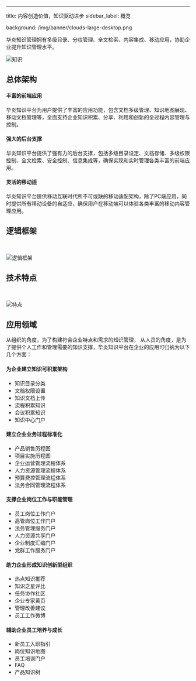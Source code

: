 ---
title: 内容创造价值，知识驱动进步
sidebar_label: 概览

background: /img/banner/clouds-large-desktop.png


华炎知识管理拥有多级目录、分权管理、全文检索、内容集成、移动应用，协助企业提升知识管理水平。

![知识](/assets/mac_mobile_list.png)

## 总体架构

#### 丰富的前端应用

华炎知识平台为用户提供了丰富的应用功能，包含文档多级管理、知识地图展现、移动文档管理等，全面支持企业知识积累、分享、利用和创新的全过程内容管理与控制。

#### 强大的后台支撑

华炎知识平台提供了强有力的后台支撑，包括多级目录设定、文档存储、多级权限控制、全文检索、安全控制、信息集成等，确保实现和实时管理各类丰富的前端应用。

#### 灵活的移动适

华炎知识平台提供移动互联时代所不可或缺的移动适配架构，除了PC端应用，同时提供所有移动设备的自适应，确保用户在移动端可以体验各类丰富的移动内容管理应用。

## 逻辑框架

<br/>

![逻辑框架](/assets/knowledge/frame.png)

## 技术特点

<br/>

![特点](/assets/knowledge/feature.png)

## 应用领域

从组织的角度，为了构建符合企业特点和需求的知识管理， 从人员的角度，是为了提供个人工作和管理需要的知识支撑，华炎知识平台在企业的应用可归纳为以下几个方面：

<div className="slds-grid slds-wrap">
<div className="slds-col slds-size_1-of-2 slds-p-vertical_medium">

#### 为企业建立知识可积累架构

- 知识目录分类
- 文档权限设置
- 知识文档上传
- 流程积累知识
- 会议积累知识
- 知识中心门户

</div>
<div className="slds-col slds-size_1-of-2 slds-p-vertical_medium">

#### 建立企业业务过程标准化

- 产品销售历程图
- 项目实施历程图
- 企业运营管理流程体系
- 人力资源管理流程体系
- 预算费控管理流程体系
- 法务合同管理流程体系

</div>
<div className="slds-col slds-size_1-of-2 slds-p-vertical_medium">

#### 支撑企业岗位工作与职能管理

- 员工岗位工作门户
- 高管岗位工作门户
- 法务管理服务门户
- 人力资源共享门户
- 企业制度汇编门户
- 党群工作服务门户

</div>
<div className="slds-col slds-size_1-of-2 slds-p-vertical_medium">

#### 助力企业形成知识创新型组织

- 热点知识推荐
- 知识之星评比
- 任务协作社区
- 企业专家黄页
- 管理改善建议
- 员工工作微博

</div>
<div className="slds-col slds-size_1-of-2 slds-p-vertical_medium">

#### 辅助企业员工培养与成长

- 新员工入职指引
- 岗位知识地图
- 员工培训门户
- FAQ
- 产品知识树

</div>
</div>